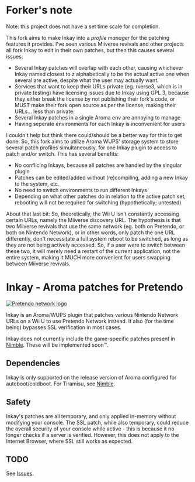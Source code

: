 # Forker's note
Note: this project does not have a set time scale for completion.

This fork aims to make Inkay into a *profile manager* for the patching features it provides. I've seen various Miiverse revivals and other projects all fork Inkay to edit in their own patches, but then this causes several issues:
* Several Inkay patches will overlap with each other, causing whichever Inkay named closest to z alphabetically to be the actual active one when several are active, despite what the user may actually want.
* Services that want to keep their URLs private (eg. rverse3, which is in private testing) have licensing issues due to Inkay using GPL 3, because they either break the license by not publishing their fork's code, or MUST make their fork open source as per the license, making their URLs... less than private.
* Several Inkay patches in a single Aroma env are annoying to manage
* Having seperate environments for each Inkay is inconvenient for users

I couldn't help but think there could/should be a better way for this to get done. So, this fork aims to utilize Aroma WUPS' storage system to store several patch profiles simultaneously, for one Inkay plugin to access to patch and/or switch. This has several benefits:

* No conflicing Inkays, because all patches are handled by the singular plugin
* Patches can be edited/added without (re)compiling, adding a new Inkay to the system, etc.
* No need to switch environments to run different Inkays
* Depending on what other patches do in relation to the active patch set, rebooting will not be required for switching (hypothetically; untested)

About that last bit: So, theoretically, the Wii U isn't constantly accessing certain URLs, namely the Miiverse discovery URL. The hypothesis is that two Miiverse revivals that use the same network (eg. both on Pretendo, or both on Nintendo Network), or in other words, only patch the one URL differently, don't necessitate a full system reboot to be switched, as long as they are not being actively accessed. So, if a user were to switch between these two, it will merely need a restart of the current application, not the entire system, making it MUCH more convenient for users swapping between Miiverse revivals. 

# Inkay - Aroma patches for Pretendo

[![Pretendo network logo](https://github.com/PretendoNetwork/website/raw/master/public/assets/images/opengraph/opengraph-image.png)](https://pretendo.network)

Inkay is an Aroma/WUPS plugin that patches various Nintendo Network URLs on a Wii U to use Pretendo Network instead. It also (for the time being) bypasses SSL verification in most cases.

Inkay does not currently include the game-specific patches present in [Nimble](https://github.com/PretendoNetwork/Nimble). These will be implemented soon™.

## Dependencies
Inkay is only supported on the release version of Aroma configured for autoboot/coldboot. For Tiramisu, see [Nimble](https://github.com/PretendoNetwork/Nimble).

## Safety
Inkay's patches are all temporary, and only applied in-memory without modifying your console. The SSL patch, while also temporary, could reduce the overall security of your console while active - this is because it no longer checks if a server is verified. However, this does not apply to the Internet Browser, where SSL still works as expected.

## TODO
See [Issues](https://github.com/PretendoNetwork/Inkay/issues).
